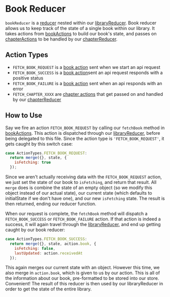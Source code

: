 Book Reducer
============
`bookReducer` is a  [reducer](http://rackt.org/redux/docs/basics/Reducers.html) nested within our [libraryReducer](../libraryReducer). Book reducer allows us to keep track of the state of a single book within our library. It takes actions from [bookActions](../../actions/bookActions) to build our book's state, and passes on [chapterActions](../../actions/chapterActions) to be handled by our [chapterReducer](../chapterReducer).

Action Types
------------
- `FETCH_BOOK_REQUEST` is a [book action](../../actions/bookActions) sent when we start an api request
- `FETCH_BOOK_SUCCESS` is a [book action](../../actions/bookActions)sent an api request responds with a positive status
- `FETCH_BOOK_FAILURE` is a [book action](../../actions/bookActions) sent when an api responds with an error
- `FETCH_CHAPTER_XXXX` are [chapter actions](../../actions/chapterActions) that get passed on and handled by our [chapterReducer](../chapterReducer)

How to Use
-----------
Say we fire an action `FETCH_BOOK_REQUEST` by calling our `fetchBook` method in [bookActions](../../actions/bookActions). This action is dispatched through our [libraryReducer](../libraryReducer), before being delegated to this file. Since the action type is `'FETCH_BOOK_REQUEST'`, it gets caught by this switch case:

```js
case ActionTypes.FETCH_BOOK_REQUEST:
  return merge({}, state, {
    isFetching: true
  });
```

Since we aren't actually receiving data with the `FETCH_BOOK_REQUEST` action, we just set the state of our book to `isFetching`, and return that result. All `merge` does is combine the state of an empty object (so we modify this object instead of our actual state), our current state (which defaults to initialState if we don't have one), and our new `isFetching` state.  The result is then returned, ending our reducer function.

When our request is complete, the `fetchBook` method will dispatch a `FETCH_BOOK_SUCCESS` or `FETCH_BOOK_FAILURE` action. If that action is indeed a success, it will again travel through the [libraryReducer](../libraryReducer), and end up getting caught by our book reducer:

```js
case ActionTypes.FETCH_BOOK_SUCCESS:
  return merge({}, state, action.book, {
    isFetching: false,
    lastUpdated: action.receivedAt
  });
```

This again merges our current state with an object.  However this time, we also merge in `action.book`, which is given to us by our action.  This is all of the information about our book, pre-formatted to be stored into our store. Convenient!  The result of this reducer is then used by our libraryReducer in order to get the state of the entire library.
